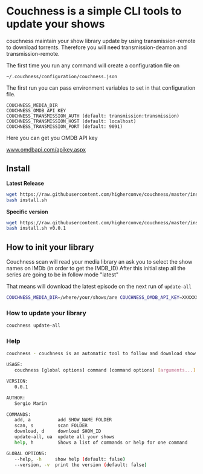 Couchness is a simple CLI tools to update your shows
=====================================

couchness maintain your show library update by using transmission-remote to download torrents. Therefore you will need transmission-deamon and transmission-remote.

The first time you run any command will create a configuration file on

`~/.couchness/configuration/couchness.json`

The first run you can pass environment variables to set in that configuration file.

```
COUCHNESS_MEDIA_DIR
COUCHNESS_OMDB_API_KEY
COUCHNESS_TRANSMISSION_AUTH (default: transmission:transmission)
COUCHNESS_TRANSMISSION_HOST (default: localhost)
COUCHNESS_TRANSMISSION_PORT (default: 9091)
```
Here you can get you OMDB API key

www.omdbapi.com/apikey.aspx

## Install 

**Latest Release**

```bash
wget https://raw.githubusercontent.com/highercomve/couchness/master/install.sh
bash install.sh 
```

**Specific version**

```bash
wget https://raw.githubusercontent.com/highercomve/couchness/master/install.sh
bash install.sh v0.0.1
```

## How to init your library

Couchness scan will read your media library an ask you to select the show names on IMDb (in order to get the IMDB_ID)
After this initial step all the series are going to be in follow mode "latest"

That means will download the latest episode on the next run of `update-all`

```bash
COUCHNESS_MEDIA_DIR=/where/your/shows/are COUCHNESS_OMDB_API_KEY=XXXXXXX couchness scan -i -r
```

### How to update your library

```bash
couchness update-all
```

### Help

```bash
couchness - couchness is an automatic tool to follow and download show using RSS or eztv

USAGE:
   couchness [global options] command [command options] [arguments...]

VERSION:
   0.0.1

AUTHOR:
   Sergio Marin

COMMANDS:
   add, a          add SHOW_NAME FOLDER
   scan, s         scan FOLDER
   download, d     download SHOW_ID
   update-all, ua  update all your shows
   help, h         Shows a list of commands or help for one command

GLOBAL OPTIONS:
   --help, -h     show help (default: false)
   --version, -v  print the version (default: false)
```

